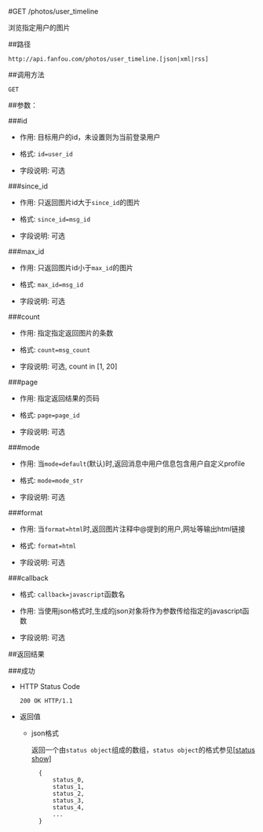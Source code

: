 #GET /photos/user_timeline

浏览指定用户的图片

##路径

    http://api.fanfou.com/photos/user_timeline.[json|xml|rss]

##调用方法

    GET 

##参数：

###id

- 作用: 目标用户的id，未设置则为当前登录用户

- 格式: `id=user_id`

- 字段说明: 可选

###since_id

- 作用: 只返回图片id大于`since_id`的图片

- 格式: `since_id=msg_id`

- 字段说明: 可选

###max_id

- 作用: 只返回图片id小于`max_id`的图片

- 格式: `max_id=msg_id`

- 字段说明: 可选

###count

- 作用: 指定指定返回图片的条数

- 格式: `count=msg_count`

- 字段说明: 可选, count in [1, 20]

###page

- 作用: 指定返回结果的页码

- 格式: `page=page_id`

- 字段说明: 可选

###mode

- 作用: 当`mode=default`(默认)时,返回消息中用户信息包含用户自定义profile

- 格式: `mode=mode_str`

- 字段说明: 可选

###format

- 作用: 当`format=html`时,返回图片注释中@提到的用户,网址等输出html链接

- 格式: `format=html`

- 字段说明: 可选

###callback

- 格式: `callback=javascript`函数名

- 作用: 当使用json格式时,生成的json对象将作为参数传给指定的javascript函数

- 字段说明: 可选

##返回结果

###成功

- HTTP Status Code

    `200 OK HTTP/1.1`

- 返回值

    * json格式

        返回一个由`status object`组成的数组，`status object`的格式参见[[status show]](/statuses/show)

            {
                status_0,
                status_1,
                status_2,
                status_3,
                status_4,
                ...
            }
